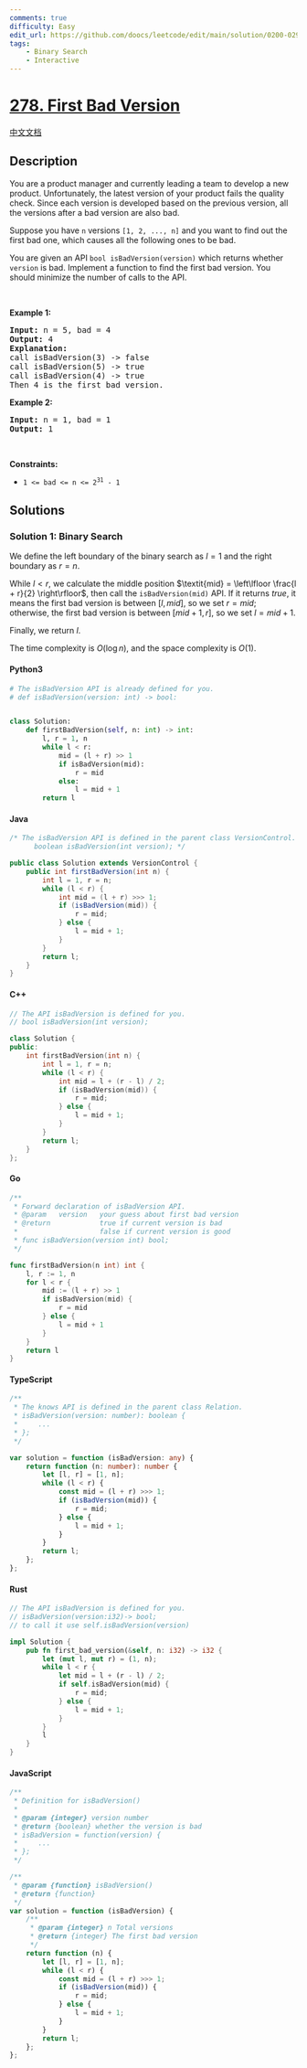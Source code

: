 ```yaml
---
comments: true
difficulty: Easy
edit_url: https://github.com/doocs/leetcode/edit/main/solution/0200-0299/0278.First%20Bad%20Version/README_EN.md
tags:
    - Binary Search
    - Interactive
---
```


<!-- problem:start -->

# [278. First Bad Version](https://leetcode.com/problems/first-bad-version)

[中文文档](/solution/0200-0299/0278.First%20Bad%20Version/README.md)

## Description

<!-- description:start -->

<p>You are a product manager and currently leading a team to develop a new product. Unfortunately, the latest version of your product fails the quality check. Since each version is developed based on the previous version, all the versions after a bad version are also bad.</p>

<p>Suppose you have <code>n</code> versions <code>[1, 2, ..., n]</code> and you want to find out the first bad one, which causes all the following ones to be bad.</p>

<p>You are given an API <code>bool isBadVersion(version)</code> which returns whether <code>version</code> is bad. Implement a function to find the first bad version. You should minimize the number of calls to the API.</p>

<p>&nbsp;</p>
<p><strong class="example">Example 1:</strong></p>

<pre>
<strong>Input:</strong> n = 5, bad = 4
<strong>Output:</strong> 4
<strong>Explanation:</strong>
call isBadVersion(3) -&gt; false
call isBadVersion(5)&nbsp;-&gt; true
call isBadVersion(4)&nbsp;-&gt; true
Then 4 is the first bad version.
</pre>

<p><strong class="example">Example 2:</strong></p>

<pre>
<strong>Input:</strong> n = 1, bad = 1
<strong>Output:</strong> 1
</pre>

<p>&nbsp;</p>
<p><strong>Constraints:</strong></p>

<ul>
	<li><code>1 &lt;= bad &lt;= n &lt;= 2<sup>31</sup> - 1</code></li>
</ul>

<!-- description:end -->

## Solutions

<!-- solution:start -->

### Solution 1: Binary Search

We define the left boundary of the binary search as $l = 1$ and the right boundary as $r = n$.

While $l < r$, we calculate the middle position $\textit{mid} = \left\lfloor \frac{l + r}{2} \right\rfloor$, then call the `isBadVersion(mid)` API. If it returns $\textit{true}$, it means the first bad version is between $[l, \textit{mid}]$, so we set $r = \textit{mid}$; otherwise, the first bad version is between $[\textit{mid} + 1, r]$, so we set $l = \textit{mid} + 1$.

Finally, we return $l$.

The time complexity is $O(\log n)$, and the space complexity is $O(1)$.

<!-- tabs:start -->

#### Python3

```python
# The isBadVersion API is already defined for you.
# def isBadVersion(version: int) -> bool:


class Solution:
    def firstBadVersion(self, n: int) -> int:
        l, r = 1, n
        while l < r:
            mid = (l + r) >> 1
            if isBadVersion(mid):
                r = mid
            else:
                l = mid + 1
        return l
```

#### Java

```java
/* The isBadVersion API is defined in the parent class VersionControl.
      boolean isBadVersion(int version); */

public class Solution extends VersionControl {
    public int firstBadVersion(int n) {
        int l = 1, r = n;
        while (l < r) {
            int mid = (l + r) >>> 1;
            if (isBadVersion(mid)) {
                r = mid;
            } else {
                l = mid + 1;
            }
        }
        return l;
    }
}
```

#### C++

```cpp
// The API isBadVersion is defined for you.
// bool isBadVersion(int version);

class Solution {
public:
    int firstBadVersion(int n) {
        int l = 1, r = n;
        while (l < r) {
            int mid = l + (r - l) / 2;
            if (isBadVersion(mid)) {
                r = mid;
            } else {
                l = mid + 1;
            }
        }
        return l;
    }
};
```

#### Go

```go
/**
 * Forward declaration of isBadVersion API.
 * @param   version   your guess about first bad version
 * @return 	 	      true if current version is bad
 *			          false if current version is good
 * func isBadVersion(version int) bool;
 */

func firstBadVersion(n int) int {
	l, r := 1, n
	for l < r {
		mid := (l + r) >> 1
		if isBadVersion(mid) {
			r = mid
		} else {
			l = mid + 1
		}
	}
	return l
}
```

#### TypeScript

```ts
/**
 * The knows API is defined in the parent class Relation.
 * isBadVersion(version: number): boolean {
 *     ...
 * };
 */

var solution = function (isBadVersion: any) {
    return function (n: number): number {
        let [l, r] = [1, n];
        while (l < r) {
            const mid = (l + r) >>> 1;
            if (isBadVersion(mid)) {
                r = mid;
            } else {
                l = mid + 1;
            }
        }
        return l;
    };
};
```

#### Rust

```rust
// The API isBadVersion is defined for you.
// isBadVersion(version:i32)-> bool;
// to call it use self.isBadVersion(version)

impl Solution {
    pub fn first_bad_version(&self, n: i32) -> i32 {
		let (mut l, mut r) = (1, n);
        while l < r {
            let mid = l + (r - l) / 2;
            if self.isBadVersion(mid) {
                r = mid;
            } else {
                l = mid + 1;
            }
        }
        l
    }
}
```

#### JavaScript

```js
/**
 * Definition for isBadVersion()
 *
 * @param {integer} version number
 * @return {boolean} whether the version is bad
 * isBadVersion = function(version) {
 *     ...
 * };
 */

/**
 * @param {function} isBadVersion()
 * @return {function}
 */
var solution = function (isBadVersion) {
    /**
     * @param {integer} n Total versions
     * @return {integer} The first bad version
     */
    return function (n) {
        let [l, r] = [1, n];
        while (l < r) {
            const mid = (l + r) >>> 1;
            if (isBadVersion(mid)) {
                r = mid;
            } else {
                l = mid + 1;
            }
        }
        return l;
    };
};
```

<!-- tabs:end -->

<!-- solution:end -->

<!-- problem:end -->
